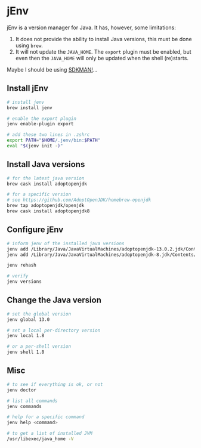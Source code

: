 # jEnv

jEnv is a version manager for Java. It has, however, some limitations:

1. It does not provide the ability to install Java versions, this must be done using `brew`.
2. It will not update the `JAVA_HOME`. The `export` plugin must be enabled, but even then the `JAVA_HOME` will only be updated when the shell (re)starts.

Maybe I should be using [SDKMAN!](https://github.com/sdkman/sdkman-cli)…

## Install jEnv

```sh
# install jenv
brew install jenv

# enable the export plugin
jenv enable-plugin export

# add these two lines in .zshrc
export PATH="$HOME/.jenv/bin:$PATH"
eval "$(jenv init -)"
```

## Install Java versions

```sh
# for the latest java version
brew cask install adoptopenjdk

# for a specific version
# see https://github.com/AdoptOpenJDK/homebrew-openjdk
brew tap adoptopenjdk/openjdk
brew cask install adoptopenjdk8
```

## Configure jEnv

```sh
# inform jenv of the installed java versions
jenv add /Library/Java/JavaVirtualMachines/adoptopenjdk-13.0.2.jdk/Contents/Home
jenv add /Library/Java/JavaVirtualMachines/adoptopenjdk-8.jdk/Contents/Home

jenv rehash

# verify
jenv versions
```

## Change the Java version

```sh
# set the global version
jenv global 13.0

# set a local per-directory version
jenv local 1.8

# or a per-shell version
jenv shell 1.8
```

## Misc

```sh
# to see if everything is ok, or not
jenv doctor

# list all commands
jenv commands

# help for a specific command
jenv help <command>

# to get a list of installed JVM
/usr/libexec/java_home -V
```
